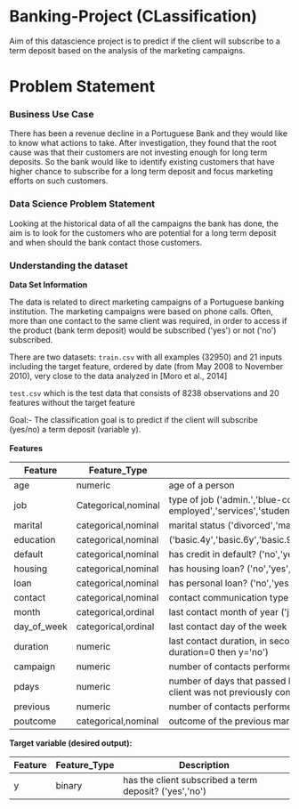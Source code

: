 # Banking-Project (CLassification)
Aim of this datascience project is to predict if the client will subscribe to a term deposit based on the analysis of the marketing campaigns.
# Problem Statement
### Business Use Case
There has been a revenue decline in a Portuguese Bank and they would like to know what actions to take. After investigation, they found that the root cause was that their customers are not investing enough for long term deposits. So the bank would like to identify existing customers that have higher chance to subscribe for a long term deposit and focus marketing efforts on such customers.

### Data Science Problem Statement
Looking at the historical data of all the campaigns the bank has done, the aim is to look for the customers who are potential for a long term deposit and when should the bank contact those customers.
### Understanding the dataset

**Data Set Information**

The data is related to direct marketing campaigns of a Portuguese banking institution. The marketing campaigns were based on phone calls. Often, more than one contact to the same client was required, in order to access if the product (bank term deposit) would be subscribed ('yes') or not ('no') subscribed.

There are two datasets:
`train.csv` with all examples (32950) and 21 inputs including the target feature, ordered by date (from May 2008 to November 2010), very close to the data analyzed in [Moro et al., 2014]

`test.csv` which is the test data that consists  of 8238 observations and 20 features without the target feature

Goal:- The classification goal is to predict if the client will subscribe (yes/no) a term deposit (variable y).<br><br>
**Features**

|Feature|Feature_Type|Description|
|-----|-----|-----|
|age|numeric|age of a person|  
|job |Categorical,nominal|type of job ('admin.','blue-collar','entrepreneur','housemaid','management','retired','self-employed','services','student','technician','unemployed','unknown')|  
|marital|categorical,nominal|marital status ('divorced','married','single','unknown'; note: 'divorced' means divorced or widowed)|  
|education|categorical,nominal| ('basic.4y','basic.6y','basic.9y','high.school','illiterate','professional.course','university.degree','unknown') | 
|default|categorical,nominal| has credit in default? ('no','yes','unknown')|  
|housing|categorical,nominal| has housing loan? ('no','yes','unknown')|  
|loan|categorical,nominal| has personal loan? ('no','yes','unknown')|  
|contact|categorical,nominal| contact communication type ('cellular','telephone')|  
|month|categorical,ordinal| last contact month of year ('jan', 'feb', 'mar', ..., 'nov', 'dec')| 
|day_of_week|categorical,ordinal| last contact day of the week ('mon','tue','wed','thu','fri')|  
|duration|numeric| last contact duration, in seconds . Important note: this attribute highly affects the output target (e.g., if duration=0 then y='no')|
|campaign|numeric|number of contacts performed during this campaign and for this client (includes last contact)|  
|pdays|numeric| number of days that passed by after the client was last contacted from a previous campaign (999 means client was not previously contacted)|  
|previous|numeric| number of contacts performed before this campaign and for this client|  
|poutcome|categorical,nominal| outcome of the previous marketing campaign ('failure','nonexistent','success')|  

**Target variable (desired output):**  

|Feature|Feature_Type|Description|
|-----|-----|-----|
|y | binary| has the client subscribed a term deposit? ('yes','no')|
